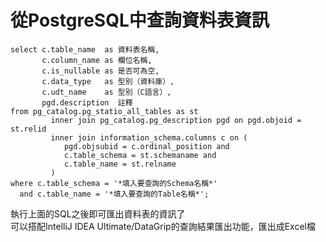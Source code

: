 # 從PostgreSQL中查詢資料表資訊

```
select c.table_name  as 資料表名稱,
       c.column_name as 欄位名稱,
       c.is_nullable as 是否可為空,
       c.data_type   as 型別（資料庫）,
       c.udt_name    as 型別（C語言）,
       pgd.description  註釋
from pg_catalog.pg_statio_all_tables as st
         inner join pg_catalog.pg_description pgd on pgd.objoid = st.relid
         inner join information_schema.columns c on (
            pgd.objsubid = c.ordinal_position and
            c.table_schema = st.schemaname and
            c.table_name = st.relname
         )
where c.table_schema = '*填入要查詢的Schema名稱*'
  and c.table_name = '*填入要查詢的Table名稱*';
```

執行上面的SQL之後即可匯出資料表的資訊了  
可以搭配IntelliJ IDEA Ultimate/DataGrip的查詢結果匯出功能，匯出成Excel檔
